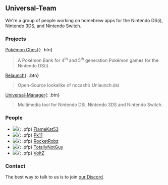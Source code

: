## Universal-Team

We're a group of people working on homebrew apps for the Nintendo DS(i), Nintendo 3DS, and Nintendo Switch.

### Projects

[Pokémon Chest](pkmn-chest){: .btn}

> A Pokémon Bank for 4<sup>th</sup> and 5<sup>th</sup> generation Pokémon games for the Nintendo DS(i).

[Relaunch](relaunch){: .btn}

> Open-Source lookalike of nocash’s Unlaunch.dsi

[Universal-Manager](universal-manager){: .btn}

> Multimedia tool for Nintendo DSi, Nintendo 3DS and Nintendo Switch.

### People
- ![](https://avatars3.githubusercontent.com/u/38171335?s=32){: .pfp} [FlameKat53](https://github.com/FlameKat53)
- ![](https://avatars0.githubusercontent.com/u/41608708?s=32){: .pfp} [Pk11](https://github.com/Epicpkmn11/)
- ![](https://avatars3.githubusercontent.com/u/16110127?s=32){: .pfp} [RocketRobz](https://github.com/RocketRobz)
- ![](https://avatars2.githubusercontent.com/u/53122919?s=32){: .pfp} [TotallyNotGuy](https://github.com/TotallyNotGuy)
- ![](https://avatars3.githubusercontent.com/u/47382115?s=32){: .pfp} [VoltZ](https://github.com/SuperSaiyajinVoltZ)

### Contact
The best way to talk to us is to join [our Discord](https://discord.gg/KDJCfGF).

